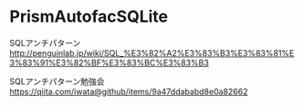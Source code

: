 # PrismAutofacSQLite

SQLアンチパターン http://penguinlab.jp/wiki/SQL_%E3%82%A2%E3%83%B3%E3%83%81%E3%83%91%E3%82%BF%E3%83%BC%E3%83%B3

SQLアンチパターン勉強会 https://qiita.com/iwata@github/items/9a47ddababd8e0a82662
